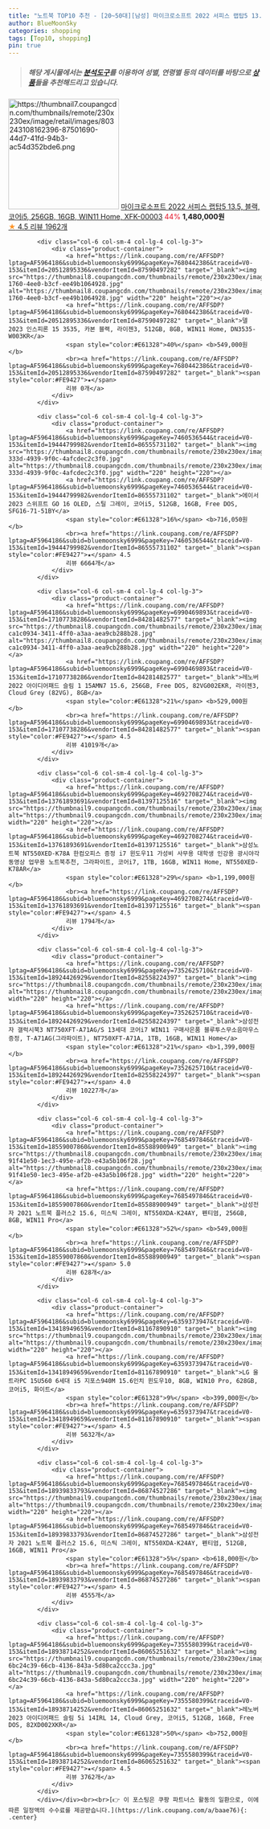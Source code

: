 ```yaml
---
title: "노트북 TOP10 추천 - [20~50대][남성] 마이크로소프트 2022 서피스 랩탑5 13.5, 블랙, 코어i5, 256GB, 16GB, WIN11 Home, XFK-000"
author: BlueMoonSky
categories: shopping
tags: [Top10, shopping]
pin: true
---
```


> ##### 해당 게시물에서는 [**분석도구**](https://itemscout.io/)를 이용하여 **성별**, **연령별** 등의 데이터를 바탕으로 [**상품**](https://link.coupang.com/a/baae76)들을 추천해드리고 있습니다.
<div class="container"><div class="row">
            <div class="col-6 col-sm-4 col-lg-4 col-lg-3">
                <div class="product-container">
                    <a href="https://link.coupang.com/re/AFFSDP?lptag=AF5964186&subid=bluemoonsky6999&pageKey=7685556825&traceid=V0-153&itemId=18713253519&vendorItemId=85846333952" target="_blank"><img src="https://thumbnail7.coupangcdn.com/thumbnails/remote/230x230ex/image/retail/images/803243108162396-87501690-44d7-41fd-94b3-ac54d352bde6.png" alt="https://thumbnail7.coupangcdn.com/thumbnails/remote/230x230ex/image/retail/images/803243108162396-87501690-44d7-41fd-94b3-ac54d352bde6.png" width="220" height="220"></a>
                    <a href="https://link.coupang.com/re/AFFSDP?lptag=AF5964186&subid=bluemoonsky6999&pageKey=7685556825&traceid=V0-153&itemId=18713253519&vendorItemId=85846333952" target="_blank">마이크로소프트 2022 서피스 랩탑5 13.5, 블랙, 코어i5, 256GB, 16GB, WIN11 Home, XFK-00003</a>
                    <span style="color:#E61328">44%</span> <b>1,480,000원</b>
                    <br><a href="https://link.coupang.com/re/AFFSDP?lptag=AF5964186&subid=bluemoonsky6999&pageKey=7685556825&traceid=V0-153&itemId=18713253519&vendorItemId=85846333952" target="_blank"><span style="color:#FE9427">★</span> 4.5
                    리뷰 1962개</a>
                </div>
            </div>
            
            <div class="col-6 col-sm-4 col-lg-4 col-lg-3">
                <div class="product-container">
                    <a href="https://link.coupang.com/re/AFFSDP?lptag=AF5964186&subid=bluemoonsky6999&pageKey=7680442386&traceid=V0-153&itemId=20512895336&vendorItemId=87590497282" target="_blank"><img src="https://thumbnail8.coupangcdn.com/thumbnails/remote/230x230ex/image/retail/images/2023/10/27/17/1/0ebada5b-1760-4ee0-b3cf-ee49b1064928.jpg" alt="https://thumbnail8.coupangcdn.com/thumbnails/remote/230x230ex/image/retail/images/2023/10/27/17/1/0ebada5b-1760-4ee0-b3cf-ee49b1064928.jpg" width="220" height="220"></a>
                    <a href="https://link.coupang.com/re/AFFSDP?lptag=AF5964186&subid=bluemoonsky6999&pageKey=7680442386&traceid=V0-153&itemId=20512895336&vendorItemId=87590497282" target="_blank">델 2023 인스피론 15 3535, 카본 블랙, 라이젠3, 512GB, 8GB, WIN11 Home, DN3535-W003KR</a>
                    <span style="color:#E61328">40%</span> <b>549,000원</b>
                    <br><a href="https://link.coupang.com/re/AFFSDP?lptag=AF5964186&subid=bluemoonsky6999&pageKey=7680442386&traceid=V0-153&itemId=20512895336&vendorItemId=87590497282" target="_blank"><span style="color:#FE9427">★</span> 
                    리뷰 0개</a>
                </div>
            </div>
            
            <div class="col-6 col-sm-4 col-lg-4 col-lg-3">
                <div class="product-container">
                    <a href="https://link.coupang.com/re/AFFSDP?lptag=AF5964186&subid=bluemoonsky6999&pageKey=7460536544&traceid=V0-153&itemId=19444799982&vendorItemId=86555731102" target="_blank"><img src="https://thumbnail8.coupangcdn.com/thumbnails/remote/230x230ex/image/retail/images/2023/07/12/12/8/e50a0a4d-333d-4939-9f0c-4afcdec2c3f0.jpg" alt="https://thumbnail8.coupangcdn.com/thumbnails/remote/230x230ex/image/retail/images/2023/07/12/12/8/e50a0a4d-333d-4939-9f0c-4afcdec2c3f0.jpg" width="220" height="220"></a>
                    <a href="https://link.coupang.com/re/AFFSDP?lptag=AF5964186&subid=bluemoonsky6999&pageKey=7460536544&traceid=V0-153&itemId=19444799982&vendorItemId=86555731102" target="_blank">에이서 2023 스위프트 GO 16 OLED, 스틸 그레이, 코어i5, 512GB, 16GB, Free DOS, SFG16-71-51BY</a>
                    <span style="color:#E61328">16%</span> <b>716,050원</b>
                    <br><a href="https://link.coupang.com/re/AFFSDP?lptag=AF5964186&subid=bluemoonsky6999&pageKey=7460536544&traceid=V0-153&itemId=19444799982&vendorItemId=86555731102" target="_blank"><span style="color:#FE9427">★</span> 4.5
                    리뷰 6664개</a>
                </div>
            </div>
            
            <div class="col-6 col-sm-4 col-lg-4 col-lg-3">
                <div class="product-container">
                    <a href="https://link.coupang.com/re/AFFSDP?lptag=AF5964186&subid=bluemoonsky6999&pageKey=6990469893&traceid=V0-153&itemId=17107738286&vendorItemId=84281482577" target="_blank"><img src="https://thumbnail8.coupangcdn.com/thumbnails/remote/230x230ex/image/retail/images/298805464638389-ca1c0934-3411-4ff0-a3aa-aea9cb288b28.jpg" alt="https://thumbnail8.coupangcdn.com/thumbnails/remote/230x230ex/image/retail/images/298805464638389-ca1c0934-3411-4ff0-a3aa-aea9cb288b28.jpg" width="220" height="220"></a>
                    <a href="https://link.coupang.com/re/AFFSDP?lptag=AF5964186&subid=bluemoonsky6999&pageKey=6990469893&traceid=V0-153&itemId=17107738286&vendorItemId=84281482577" target="_blank">레노버 2022 아이디어패드 슬림 1 15AMN7 15.6, 256GB, Free DOS, 82VG002EKR, 라이젠3, Cloud Grey (82VG), 8GB</a>
                    <span style="color:#E61328">21%</span> <b>529,000원</b>
                    <br><a href="https://link.coupang.com/re/AFFSDP?lptag=AF5964186&subid=bluemoonsky6999&pageKey=6990469893&traceid=V0-153&itemId=17107738286&vendorItemId=84281482577" target="_blank"><span style="color:#FE9427">★</span> 4.5
                    리뷰 41019개</a>
                </div>
            </div>
            
            <div class="col-6 col-sm-4 col-lg-4 col-lg-3">
                <div class="product-container">
                    <a href="https://link.coupang.com/re/AFFSDP?lptag=AF5964186&subid=bluemoonsky6999&pageKey=4692708274&traceid=V0-153&itemId=13761893691&vendorItemId=81397125516" target="_blank"><img src="https://thumbnail9.coupangcdn.com/thumbnails/remote/230x230ex/image/vendor_inventory/aad9/432a686b37aa361dc535c618c5d5024e2a46dfe0fa45aa267a2d1d0d7ad2.png" alt="https://thumbnail9.coupangcdn.com/thumbnails/remote/230x230ex/image/vendor_inventory/aad9/432a686b37aa361dc535c618c5d5024e2a46dfe0fa45aa267a2d1d0d7ad2.png" width="220" height="220"></a>
                    <a href="https://link.coupang.com/re/AFFSDP?lptag=AF5964186&subid=bluemoonsky6999&pageKey=4692708274&traceid=V0-153&itemId=13761893691&vendorItemId=81397125516" target="_blank">삼성노트북 NT550XED-K78A 한컴오피스 증정 i7 윈도우11 가성비 사무용 대학생 인강용 광시야각 동영상 업무용 노트북추천, 그라파이트, 코어i7, 1TB, 16GB, WIN11 Home, NT550XED-K78AR</a>
                    <span style="color:#E61328">29%</span> <b>1,199,000원</b>
                    <br><a href="https://link.coupang.com/re/AFFSDP?lptag=AF5964186&subid=bluemoonsky6999&pageKey=4692708274&traceid=V0-153&itemId=13761893691&vendorItemId=81397125516" target="_blank"><span style="color:#FE9427">★</span> 4.5
                    리뷰 1794개</a>
                </div>
            </div>
            
            <div class="col-6 col-sm-4 col-lg-4 col-lg-3">
                <div class="product-container">
                    <a href="https://link.coupang.com/re/AFFSDP?lptag=AF5964186&subid=bluemoonsky6999&pageKey=7352625710&traceid=V0-153&itemId=18924426929&vendorItemId=82558224397" target="_blank"><img src="https://thumbnail8.coupangcdn.com/thumbnails/remote/230x230ex/image/vendor_inventory/91b6/2a31e0ed847d379d0732e4e154139bc7a42c10b8e557257aee53c17deb3d.png" alt="https://thumbnail8.coupangcdn.com/thumbnails/remote/230x230ex/image/vendor_inventory/91b6/2a31e0ed847d379d0732e4e154139bc7a42c10b8e557257aee53c17deb3d.png" width="220" height="220"></a>
                    <a href="https://link.coupang.com/re/AFFSDP?lptag=AF5964186&subid=bluemoonsky6999&pageKey=7352625710&traceid=V0-153&itemId=18924426929&vendorItemId=82558224397" target="_blank">삼성전자 갤럭시북3 NT750XFT-A71AG/S 13세대 코어i7 WIN11 구매사은품 블루투스무소음마우스증정, T-A71AG(그라파이트), NT750XFT-A71A, 1TB, 16GB, WIN11 Home</a>
                    <span style="color:#E61328">21%</span> <b>1,399,000원</b>
                    <br><a href="https://link.coupang.com/re/AFFSDP?lptag=AF5964186&subid=bluemoonsky6999&pageKey=7352625710&traceid=V0-153&itemId=18924426929&vendorItemId=82558224397" target="_blank"><span style="color:#FE9427">★</span> 4.0
                    리뷰 10227개</a>
                </div>
            </div>
            
            <div class="col-6 col-sm-4 col-lg-4 col-lg-3">
                <div class="product-container">
                    <a href="https://link.coupang.com/re/AFFSDP?lptag=AF5964186&subid=bluemoonsky6999&pageKey=7685497846&traceid=V0-153&itemId=18559007860&vendorItemId=85588900949" target="_blank"><img src="https://thumbnail8.coupangcdn.com/thumbnails/remote/230x230ex/image/retail/images/10852556655695-91f41e50-1ec3-495e-af2b-e43a5b106f28.jpg" alt="https://thumbnail8.coupangcdn.com/thumbnails/remote/230x230ex/image/retail/images/10852556655695-91f41e50-1ec3-495e-af2b-e43a5b106f28.jpg" width="220" height="220"></a>
                    <a href="https://link.coupang.com/re/AFFSDP?lptag=AF5964186&subid=bluemoonsky6999&pageKey=7685497846&traceid=V0-153&itemId=18559007860&vendorItemId=85588900949" target="_blank">삼성전자 2021 노트북 플러스2 15.6, 미스틱 그레이, NT550XDA-K24AY, 펜티엄, 256GB, 8GB, WIN11 Pro</a>
                    <span style="color:#E61328">52%</span> <b>549,000원</b>
                    <br><a href="https://link.coupang.com/re/AFFSDP?lptag=AF5964186&subid=bluemoonsky6999&pageKey=7685497846&traceid=V0-153&itemId=18559007860&vendorItemId=85588900949" target="_blank"><span style="color:#FE9427">★</span> 5.0
                    리뷰 628개</a>
                </div>
            </div>
            
            <div class="col-6 col-sm-4 col-lg-4 col-lg-3">
                <div class="product-container">
                    <a href="https://link.coupang.com/re/AFFSDP?lptag=AF5964186&subid=bluemoonsky6999&pageKey=6359373947&traceid=V0-153&itemId=13418949659&vendorItemId=81167890910" target="_blank"><img src="https://thumbnail9.coupangcdn.com/thumbnails/remote/230x230ex/image/vendor_inventory/77b9/c66c78b9b0aa1a8441f644e002ba8108b8f0898ecfc75e7f38883a13c46d.jpg" alt="https://thumbnail9.coupangcdn.com/thumbnails/remote/230x230ex/image/vendor_inventory/77b9/c66c78b9b0aa1a8441f644e002ba8108b8f0898ecfc75e7f38883a13c46d.jpg" width="220" height="220"></a>
                    <a href="https://link.coupang.com/re/AFFSDP?lptag=AF5964186&subid=bluemoonsky6999&pageKey=6359373947&traceid=V0-153&itemId=13418949659&vendorItemId=81167890910" target="_blank">LG 울트라PC 15U560 6세대 i5 지포스940M 15.6인치 윈도우10, 8GB, WIN10 Pro, 628GB, 코어i5, 화이트</a>
                    <span style="color:#E61328">9%</span> <b>399,000원</b>
                    <br><a href="https://link.coupang.com/re/AFFSDP?lptag=AF5964186&subid=bluemoonsky6999&pageKey=6359373947&traceid=V0-153&itemId=13418949659&vendorItemId=81167890910" target="_blank"><span style="color:#FE9427">★</span> 4.5
                    리뷰 5632개</a>
                </div>
            </div>
            
            <div class="col-6 col-sm-4 col-lg-4 col-lg-3">
                <div class="product-container">
                    <a href="https://link.coupang.com/re/AFFSDP?lptag=AF5964186&subid=bluemoonsky6999&pageKey=7685497846&traceid=V0-153&itemId=18939833793&vendorItemId=86874527286" target="_blank"><img src="https://thumbnail9.coupangcdn.com/thumbnails/remote/230x230ex/image/vendor_inventory/f96e/60065cd4fc19b795a083d6e114ce7dccbf502fb69c18e7f83cd0b62d0f42.png" alt="https://thumbnail9.coupangcdn.com/thumbnails/remote/230x230ex/image/vendor_inventory/f96e/60065cd4fc19b795a083d6e114ce7dccbf502fb69c18e7f83cd0b62d0f42.png" width="220" height="220"></a>
                    <a href="https://link.coupang.com/re/AFFSDP?lptag=AF5964186&subid=bluemoonsky6999&pageKey=7685497846&traceid=V0-153&itemId=18939833793&vendorItemId=86874527286" target="_blank">삼성전자 2021 노트북 플러스2 15.6, 미스틱 그레이, NT550XDA-K24AY, 펜티엄, 512GB, 16GB, WIN11 Pro</a>
                    <span style="color:#E61328">5%</span> <b>618,000원</b>
                    <br><a href="https://link.coupang.com/re/AFFSDP?lptag=AF5964186&subid=bluemoonsky6999&pageKey=7685497846&traceid=V0-153&itemId=18939833793&vendorItemId=86874527286" target="_blank"><span style="color:#FE9427">★</span> 4.5
                    리뷰 4555개</a>
                </div>
            </div>
            
            <div class="col-6 col-sm-4 col-lg-4 col-lg-3">
                <div class="product-container">
                    <a href="https://link.coupang.com/re/AFFSDP?lptag=AF5964186&subid=bluemoonsky6999&pageKey=7355580399&traceid=V0-153&itemId=18938714252&vendorItemId=86065251632" target="_blank"><img src="https://thumbnail9.coupangcdn.com/thumbnails/remote/230x230ex/image/retail/images/316865365115724-6bc24c39-66cb-4136-843a-5d80ca2ccc3a.jpg" alt="https://thumbnail9.coupangcdn.com/thumbnails/remote/230x230ex/image/retail/images/316865365115724-6bc24c39-66cb-4136-843a-5d80ca2ccc3a.jpg" width="220" height="220"></a>
                    <a href="https://link.coupang.com/re/AFFSDP?lptag=AF5964186&subid=bluemoonsky6999&pageKey=7355580399&traceid=V0-153&itemId=18938714252&vendorItemId=86065251632" target="_blank">레노버 2023 아이디어패드 슬림 5i 14IRL 14, Cloud Grey, 코어i5, 512GB, 16GB, Free DOS, 82XD002XKR</a>
                    <span style="color:#E61328">50%</span> <b>752,000원</b>
                    <br><a href="https://link.coupang.com/re/AFFSDP?lptag=AF5964186&subid=bluemoonsky6999&pageKey=7355580399&traceid=V0-153&itemId=18938714252&vendorItemId=86065251632" target="_blank"><span style="color:#FE9427">★</span> 4.5
                    리뷰 3762개</a>
                </div>
            </div>
            </div></div><br><br>[👉 이 포스팅은 쿠팡 파트너스 활동의 일환으로, 이에 따른 일정액의 수수료를 제공받습니다.](https://link.coupang.com/a/baae76){: .center}